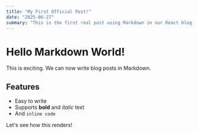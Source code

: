 ```yaml
---
title: "My First Official Post!"
date: "2025-06-27"
summary: "This is the first real post using Markdown in our React blog."
---
```


# Hello Markdown World!

This is exciting. We can now write blog posts in Markdown.

## Features
*   Easy to write
*   Supports **bold** and *italic* text
*   And `inline code`

Let's see how this renders!
